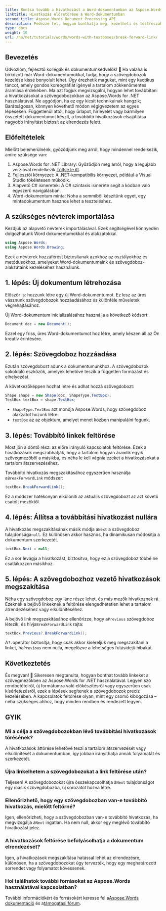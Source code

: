 ```yaml
---
title: Bontsa tovább a hivatkozást a Word-dokumentumban az Aspose.Words segítségével .NET-hez
linktitle: Hivatkozás előretörése a Word-dokumentumban
second_title: Aspose.Words Document Processing API
description: Fedezze fel, hogyan bonthatja meg, kezelheti és testreszabhatja a továbbító hivatkozásokat a szövegmezőkben az Aspose.Words for .NET segítségével. Ez a lépésenkénti útmutató mindent tartalmaz, amire szüksége van a dokumentumelrendezés egyszerűsítéséhez és a Word fájlkezelés javításához.
type: docs
weight: 10
url: /hu/net/tutorials/words/words-with-textboxes/break-forward-link/
---
```

## Bevezetés

Üdvözlöm, fejlesztő kollégák és dokumentumkedvelők! 🌟 Ha valaha is birkózott már Word-dokumentumokkal, tudja, hogy a szövegdobozok kezelése kissé bonyolult lehet. Úgy érezhetik magukat, mint egy kaotikus táncot, amely gondos koreográfiát igényel a tartalom zökkenőmentes áramlása érdekében. Ma azt fogjuk megvizsgálni, hogyan lehet továbbítani a hivatkozásokat a szövegdobozokban az Aspose.Words for .NET használatával. Ne aggódjon, ha ez egy kicsit technikainak hangzik; Barátságosan, könnyen követhető módon végigvezetem az egyes lépéseken. Függetlenül attól, hogy űrlapot, hírlevelet vagy bármilyen összetett dokumentumot készít, a továbbító hivatkozások elsajátítása nagyobb irányítást biztosít az elrendezés felett.

## Előfeltételek

Mielőtt belemerülnénk, győződjünk meg arról, hogy mindennel rendelkezik, amire szüksége van:

1.  Aspose.Words for .NET Library: Győződjön meg arról, hogy a legújabb verzióval rendelkezik.[Töltse le itt](https://releases.aspose.com/words/net/).
2. Fejlesztői környezet: A .NET-kompatibilis környezet, például a Visual Studio tökéletesen működik.
3. Alapvető C# ismeretek: A C# szintaxis ismerete segít a kódban való egyszerű navigálásban.
4. Word-dokumentum minta: Noha a semmiből készítünk egyet, egy mintadokumentum hasznos lehet a teszteléshez.

## A szükséges névterek importálása

Kezdjük az alapvető névterek importálásával. Ezek segítségével könnyedén dolgozhatunk Word dokumentumokkal és alakzatokkal.

```csharp
using Aspose.Words;
using Aspose.Words.Drawing;
```

Ezek a névterek hozzáférést biztosítanak azokhoz az osztályokhoz és metódusokhoz, amelyeket Word-dokumentumaink és szövegdoboz-alakzataink kezeléséhez használunk.

## 1. lépés: Új dokumentum létrehozása

Először is: hozzunk létre egy új Word-dokumentumot. Ez lesz az üres vásznunk szövegdobozok hozzáadásához és különféle műveletek végrehajtásához.

Új Word-dokumentum inicializálásához használja a következő kódsort:

```csharp
Document doc = new Document();
```

Ezzel egy friss, üres Word-dokumentumot hoz létre, amely készen áll az Ön kreatív érintésére.

## 2. lépés: Szövegdoboz hozzáadása

Ezután szövegdobozt adunk a dokumentumunkhoz. A szövegdobozok sokoldalú eszközök, amelyek lehetővé teszik a független formázást és elhelyezést.

A következőképpen hozhat létre és adhat hozzá szövegdobozt:

```csharp
Shape shape = new Shape(doc, ShapeType.TextBox);
TextBox textBox = shape.TextBox;
```

- `ShapeType.TextBox` azt mondja Aspose.Words, hogy szövegdoboz alakzatot hozunk létre.
- `textBox` az az objektum, amelyet menet közben manipulálni fogunk.

## 3. lépés: Továbbító linkek feltörése

Most jön a döntő rész: az előre irányuló kapcsolatok feltörése. Ezek a hivatkozások megszabhatják, hogy a tartalom hogyan áramlik egyik szövegmezőből a másikba, és néha le kell vágnia ezeket a hivatkozásokat a tartalom átszervezéséhez.

 Továbbító hivatkozás megszakításához egyszerűen használja a`BreakForwardLink` módszer:

```csharp
textBox.BreakForwardLink();
```

Ez a módszer hatékonyan elkülöníti az aktuális szövegdobozt az azt követő csatolt mezőktől.

## 4. lépés: Állítsa a továbbítási hivatkozást nullára

 A hivatkozás megszakításának másik módja a`Next` a szövegdoboz tulajdonsága`null`. Ez különösen akkor hasznos, ha dinamikusan módosítja a dokumentum szerkezetét.

```csharp
textBox.Next = null;
```

Ez a sor levágja a hivatkozást, biztosítva, hogy ez a szövegdoboz többé ne csatlakozzon másikhoz.

## 5. lépés: A szövegdobozhoz vezető hivatkozások megszakítása

Néha egy szövegdoboz egy lánc része lehet, és más mezők hivatkoznak rá. Ezeknek a bejövő linkeknek a feltörése elengedhetetlen lehet a tartalom átrendezéséhez vagy elkülönítéséhez.

 A bejövő link megszakításához ellenőrizze, hogy a`Previous` szövegdoboz létezik, és hívja`BreakForwardLink` rajta:

```csharp
textBox.Previous?.BreakForwardLink();
```

 A`?.`operátor biztosítja, hogy csak akkor kíséreljük meg megszakítani a linket, ha`Previous` nem nulla, megelőzve a lehetséges futásidejű hibákat.

## Következtetés

És megvan! 🎉 Sikeresen megtanulta, hogyan bonthat tovább linkeket a szövegmezőkben az Aspose.Words for .NET használatával. Legyen szó rendbetételről, új formátumra való előkészítésről vagy egyszerűen csak kísérletezésről, ezek a lépések segítenek a szövegdobozok precíz kezelésében. A kapcsolatok feltörése olyan, mint egy csomó kibogozása – néha szükséges ahhoz, hogy minden rendben és rendezett legyen.

## GYIK

### Mi a célja a szövegdobozokban lévő továbbítási hivatkozások törésének?

A hivatkozások áttörése lehetővé teszi a tartalom átszervezését vagy elkülönítését a dokumentumban, így jobban irányíthatja annak folyamatát és szerkezetét.

### Újra linkelhetem a szövegdobozokat a link feltörése után?

 Teljesen! A szövegdobozokat újra összekapcsolhatja a`Next` tulajdonságot egy másik szövegdobozba, új sorozatot hozva létre.

### Ellenőrizhető, hogy egy szövegdobozban van-e továbbító hivatkozás, mielőtt feltörné?

Igen, ellenőrizheti, hogy a szövegdobozban van-e továbbító hivatkozás, ha megvizsgálja a`Next` ingatlan. Ha nem null, akkor egy meglévő továbbító hivatkozást jelez.

### A hivatkozások feltörése befolyásolhatja a dokumentum elrendezését?

Igen, a hivatkozások megszakítása hatással lehet az elrendezésre, különösen, ha a szövegdobozokat úgy tervezték, hogy egy meghatározott sorrendet vagy folyamatot kövessenek.

### Hol találhatok további forrásokat az Aspose.Words használatával kapcsolatban?

 További információkért és forrásokért keresse fel a[Aspose.Words dokumentáció](https://reference.aspose.com/words/net/) és a[támogatási fórum](https://forum.aspose.com/c/words/8).